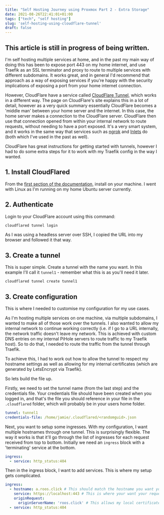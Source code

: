 ```yaml
---
title: "Self Hosting Journey using Proxmox Part 2 - Extra Storage"
date: 2021-08-26T22:41:01+01:00
tags: ["tech", "self hosting"]
slug: 'self-hosting-using-cloudflare-tunnel'
draft: false
---
```


## This article is still in progress of being written.

I'm self hosting multiple services at home, and in the past my main way of doing this has been to expose port 443 on my home internet, and use Traefik as an SSL terminator and proxy to route to multiple services with different subdomains. It works great, and in general I'd recommend that approach as a way of exposing services if you're happy with the security implications of exposing a port from your home internet connection.

However, CloudFlare have a service called [CloudFlare Tunnel](https://www.cloudflare.com/en-gb/products/tunnel/), which works in a different way. The page on CloudFlare's site explains this in a lot of detail, however as a very quick summary essentially CloudFlare becomes a 'middle man' between your home server and the internet. In this case, the home server makes a connection to the CloudFlare server. CloudFlare then use that connection opened from within your internal network to route requests, without needing to have a port exposed. It's a very smart system, and it works in the same way that services such as [ngrok](https://ngrok.com/) and [Inlets](https://docs.inlets.dev/#/) do (both which I've used in the past as well).

CloudFlare has great instructions for getting started with tunnels, however I had to do some extra steps for it to work with my Traefik config in the way I wanted.

## 1. Install CloudFlared

From the [first section of the documentation](https://developers.cloudflare.com/cloudflare-one/connections/connect-apps/install-and-setup/tunnel-guide), install on your machine. I went with Linux as I'm running on my home Ubuntu server currently.

## 2. Authenticate

Login to your CloudFlare account using this command:
```bash
cloudflared tunnel login
```

As I was using a headless server over SSH, I copied the URL into my browser and followed it that way.

## 3. Create a tunnel

This is super simple. Create a tunnel with the name you want. In this example I'll call it `tunnel1` - remember what this is as you'll need it later.

```bash
cloudflared tunnel create tunnel1
```

## 3. Create configuration

This is where I needed to customise my configuration for my use cases.

As I'm hosting multiple services on one machine, via multiple subdomains, I wanted to make all of those work over the tunnels. I also wanted to allow my internal network to continue working correctly (i.e. if I go to a URL internally, the network traffic doesn't leave my network. This is achieved with custom DNS entries on my internal PiHole servers to route traffic to my Traefik host). So to do that, I needed to route the traffic from the tunnel through Traefik.

To achieve this, I had to work out how to allow the tunnel to respect my hostname settings as well as allowing for my internal certificates (which are generated by LetsEncrypt via Traefik).

So lets build the file up.

Firstly, we need to set the tunnel name (from the last step) and the credentials file. Your credentials file should have been created when you logged in, and that's the file you should reference in your file in the `.cloudflared` folder, which will probably be in your users home folder.


```yaml
tunnel: tunnel1
credentials-file: /home/jamie/.cloudflared/<randomguid>.json
```

Next, you want to setup some ingresses. With my configuration, I want multiple hostnames through one tunnel. This is surprisingly flexible. The way it works is that it'll go through the list of ingresses for each request received from top to bottom. Initially we need an `ingress` block with a 'terminating' service at the bottom. 

```yaml
ingress:
  - service: http_status:404
```

Then in the ingress block, I want to add services. This is where my setup gets complicated.

```yaml
ingress:
  - hostname: a.roos.click # This should match the hostname you want your request to come from on the internet.
    service: https://localhost:443 # This is where your want your request to 'go'.
    originRequest:
      originServerName: 'roos.click' # This allows my local certificate with roos.click as the hostname to be used to terminate the connection without issues. This is being setup via Traefik
  - service: http_status:404
```